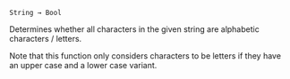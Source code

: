 `String → Bool`

Determines whether all characters in the given string are alphabetic characters / letters.

Note that this function only considers characters to be letters if they have an upper case and a lower case variant.